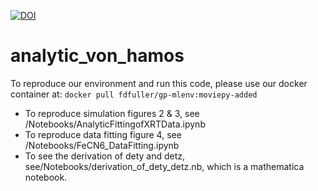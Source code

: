 

[![DOI](https://zenodo.org/badge/357017678.svg)](https://zenodo.org/badge/latestdoi/357017678)


# analytic_von_hamos

To reproduce our environment and run this code, please use our docker container at:
`docker pull fdfuller/gp-mlenv:moviepy-added`

* To reproduce simulation figures 2 & 3, see /Notebooks/AnalyticFittingofXRTData.ipynb
* To reproduce data fitting figure 4, see /Notebooks/FeCN6_DataFitting.ipynb
* To see the derivation of dety and detz, see/Notebooks/derivation_of_dety_detz.nb, which is a mathematica notebook.

